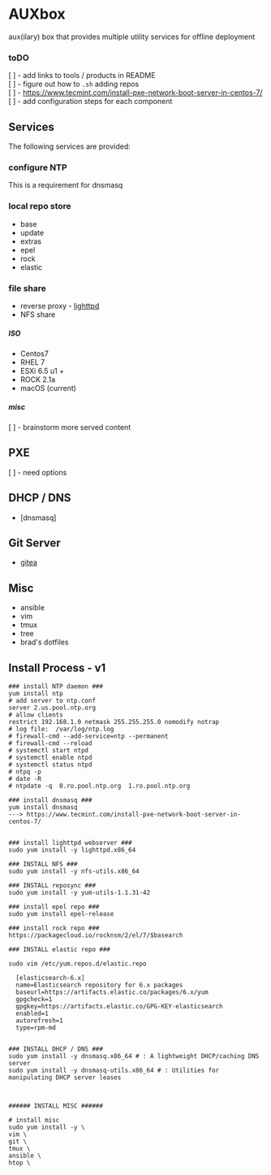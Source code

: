 # AUXbox
aux(ilary) box that provides multiple utility services for offline deployment

### toDO

[ ] - add links to tools / products in README  
[ ] - figure out how to `.sh` adding repos  
[ ] - https://www.tecmint.com/install-pxe-network-boot-server-in-centos-7/
[ ] - add configuration steps for each component  

## Services

The following services are provided:

### configure NTP

This is a requirement for dnsmasq

### local repo store

* base
* update
* extras
* epel
* rock
* elastic

### file share

* reverse proxy - [lighttpd](https://www.lighttpd.net/)
* NFS share


##### ISO

* Centos7
* RHEL 7
* ESXi 6.5 u1 +
* ROCK 2.1a
* macOS (current)

##### misc

[ ] - brainstorm more served content


## PXE

[ ] - need options

## DHCP / DNS

* [dnsmasq]


## Git Server

* [gitea](gitea.io)



## Misc

* ansible
* vim
* tmux
* tree
* brad's dotfiles




## Install Process - v1

```
### install NTP daemon ###
yum install ntp
# add server to ntp.conf
server 2.us.pool.ntp.org
# allow clients
restrict 192.168.1.0 netmask 255.255.255.0 nomodify notrap
# log file:  /var/log/ntp.log
# firewall-cmd --add-service=ntp --permanent
# firewall-cmd --reload
# systemctl start ntpd
# systemctl enable ntpd
# systemctl status ntpd
# ntpq -p
# date -R
# ntpdate -q  0.ro.pool.ntp.org  1.ro.pool.ntp.org

### install dnsmasq ###
yum install dnsmasq
---> https://www.tecmint.com/install-pxe-network-boot-server-in-centos-7/


### install lighttpd webserver ###
sudo yum install -y lighttpd.x86_64

### INSTALL NFS ###
sudo yum install -y nfs-utils.x86_64

### INSTALL reposync ###
sudo yum install -y yum-utils-1.1.31-42

### install epel repo ###
sudo yum install epel-release

### install rock repo ###
https://packagecloud.io/rocknsm/2/el/7/$basearch

### INSTALL elastic repo ###

sudo vim /etc/yum.repos.d/elastic.repo

  [elasticsearch-6.x]
  name=Elasticsearch repository for 6.x packages
  baseurl=https://artifacts.elastic.co/packages/6.x/yum
  gpgcheck=1
  gpgkey=https://artifacts.elastic.co/GPG-KEY-elasticsearch
  enabled=1
  autorefresh=1
  type=rpm-md


### INSTALL DHCP / DNS ###
sudo yum install -y dnsmasq.x86_64 # : A lightweight DHCP/caching DNS server
sudo yum install -y dnsmasq-utils.x86_64 # : Utilities for manipulating DHCP server leases



###### INSTALL MISC ######

# install misc
sudo yum install -y \
vim \
git \
tmux \
ansible \
htop \

```
